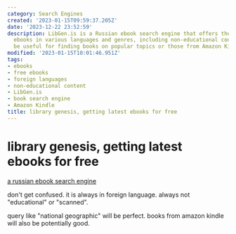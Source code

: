 ```yaml
---
category: Search Engines
created: '2023-01-15T09:59:37.205Z'
date: '2023-12-22 23:52:59'
description: LibGen.is is a Russian ebook search engine that offers the latest free
  ebooks in various languages and genres, including non-educational content. It can
  be useful for finding books on popular topics or those from Amazon Kindle.
modified: '2023-01-15T10:01:46.951Z'
tags:
- ebooks
- free ebooks
- foreign languages
- non-educational content
- LibGen.is
- book search engine
- Amazon Kindle
title: library genesis, getting latest ebooks for free
---
```


# library genesis, getting latest ebooks for free

[a russian ebook search engine](http://libgen.is/)

don't get confused. it is always in foreign language. always not "educational" or "scanned".

query like "national geographic" will be perfect. books from amazon kindle will also be potentially good.
